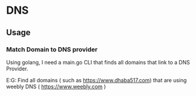 # DNS

## Usage

### Match Domain to DNS provider


Using golang, I need a main.go CLI that finds all domains that link to a DNS Provider.

E:G: Find all domains ( such as https://www.dhaba517.com) that are using weebly DNS ( https://www.weebly.com )





